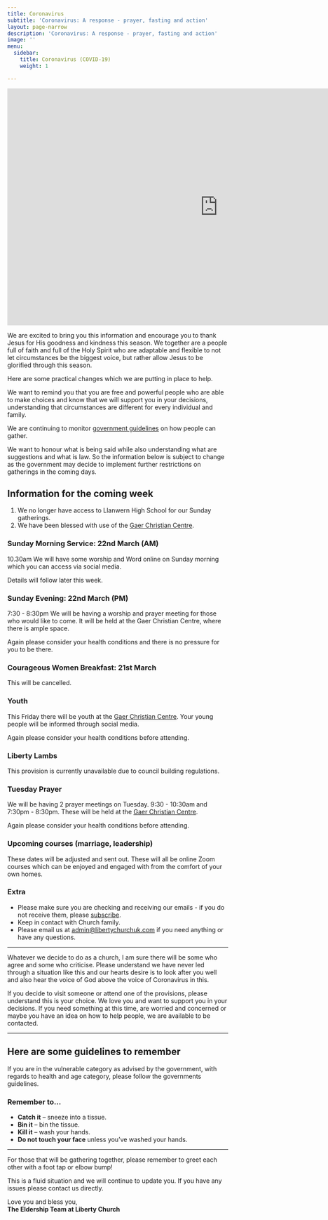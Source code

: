 ```yaml
---
title: Coronavirus
subtitle: 'Coronavirus: A response - prayer, fasting and action'
layout: page-narrow
description: 'Coronavirus: A response - prayer, fasting and action'
image: ''
menu:
  sidebar:
    title: Coronavirus (COVID-19)
    weight: 1

---
```

<iframe src="https://player.vimeo.com/video/398633537?title=0&byline=0&portrait=0" width="960" height="540" frameborder="0" allow="autoplay; fullscreen" allowfullscreen></iframe>

We are excited to bring you this information and encourage you to thank Jesus for His goodness and kindness this season. We together are a people full of faith and full of the Holy Spirit who are adaptable and flexible to not let circumstances be the biggest voice, but rather allow Jesus to be glorified through this season.

Here are some practical changes which we are putting in place to help.

We want to remind you that you are free and powerful people who are able to make choices and know that we will support you in your decisions, understanding that circumstances are different for every individual and family.

We are continuing to monitor [government guidelines](https://www.gov.uk/government/topical-events/coronavirus-covid-19-uk-government-response) on how people can gather.

We want to honour what is being said while also understanding what are suggestions and what is law. So the information below is subject to change as the government may decide to implement further restrictions on gatherings in the coming days.

## Information for the coming week

1. We no longer have access to Llanwern High School for our Sunday gatherings.
2. We have been blessed with use of the [Gaer Christian Centre](https://goo.gl/maps/uG9vVFF9GiEqZjHg9).

### Sunday Morning Service: 22nd March (AM)

10.30am We will have some worship and Word online on Sunday morning which you can access via social media.

Details will follow later this week.

### Sunday Evening: 22nd March (PM)

7:30 - 8:30pm We will be having a worship and prayer meeting for those who would like to come. It will be held at the Gaer Christian Centre, where there is ample space.

Again please consider your health conditions and there is no pressure for you to be there.

### Courageous Women Breakfast: 21st March

This will be cancelled.

### Youth

This Friday there will be youth at the [Gaer Christian Centre](https://goo.gl/maps/uG9vVFF9GiEqZjHg9). Your young people will be informed through social media.

Again please consider your health conditions before attending.

### Liberty Lambs

This provision is currently unavailable due to council building regulations.

### Tuesday Prayer

We will be having 2 prayer meetings on Tuesday. 9:30 - 10:30am and 7:30pm - 8:30pm. These will be held at the [Gaer Christian Centre](https://goo.gl/maps/uG9vVFF9GiEqZjHg9).

Again please consider your health conditions before attending.

### Upcoming courses (marriage, leadership)

These dates will be adjusted and sent out. These will all be online Zoom courses which can be enjoyed and engaged with from the comfort of your own homes.

### Extra

- Please make sure you are checking and receiving our emails - if you do not receive them, please [subscribe](#newsletter).
- Keep in contact with Church family.
- Please email us at [admin@libertychurchuk.com](mailto:admin@libertychurchuk.com) if you need anything or have any questions.

---

Whatever we decide to do as a church, I am sure there will be some who agree and some who criticise. Please understand we have never led through a situation like this and our hearts desire is to look after you well and also hear the voice of God above the voice of Coronavirus in this.

If you decide to visit someone or attend one of the provisions, please understand this is your choice. We love you and want to support you in your decisions.
If you need something at this time, are worried and concerned or maybe you have an idea on how to help people, we are available to be contacted.

---

## Here are some guidelines to remember

If you are in the vulnerable category as advised by the government, with regards to health and age category, please follow the governments guidelines.

### Remember to…

- **Catch it** – sneeze into a tissue.
- **Bin it** – bin the tissue.
- **Kill it** – wash your hands.
- **Do not touch your face** unless you’ve washed your hands.

---

For those that will be gathering together, please remember to greet each other with a foot tap or elbow bump!

This is a fluid situation and we will continue to update you. If you have any issues please contact us directly.

Love you and bless you,  
**The Eldership Team at Liberty Church**